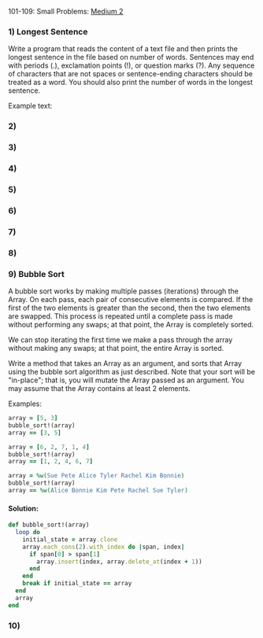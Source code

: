 101-109: Small Problems:
[Medium 2](https://launchschool.com/exercise_sets/4eba5cca)

### 1) Longest Sentence

Write a program that reads the content of a text file and then prints the longest sentence in the file based on number of words. Sentences may end with periods (.), exclamation points (!), or question marks (?). Any sequence of characters that are not spaces or sentence-ending characters should be treated as a word. You should also print the number of words in the longest sentence.

Example text:

### 2)
### 3)
### 4)
### 5)
### 6)
### 7)
### 8)
### 9) Bubble Sort

A bubble sort works by making multiple passes (iterations) through the Array. On each pass, each pair of consecutive elements is compared. If the first of the two elements is greater than the second, then the two elements are swapped. This process is repeated until a complete pass is made without performing any swaps; at that point, the Array is completely sorted.

We can stop iterating the first time we make a pass through the array without making any swaps; at that point, the entire Array is sorted.

Write a method that takes an Array as an argument, and sorts that Array using the bubble sort algorithm as just described. Note that your sort will be "in-place"; that is, you will mutate the Array passed as an argument. You may assume that the Array contains at least 2 elements.

Examples:

```ruby
array = [5, 3]
bubble_sort!(array)
array == [3, 5]

array = [6, 2, 7, 1, 4]
bubble_sort!(array)
array == [1, 2, 4, 6, 7]

array = %w(Sue Pete Alice Tyler Rachel Kim Bonnie)
bubble_sort!(array)
array == %w(Alice Bonnie Kim Pete Rachel Sue Tyler)
```

#### Solution:

```ruby
def bubble_sort!(array)
  loop do
    initial_state = array.clone
    array.each_cons(2).with_index do |span, index|
      if span[0] > span[1]
        array.insert(index, array.delete_at(index + 1))
      end
    end
    break if initial_state == array
  end
  array  
end
```
### 10)
